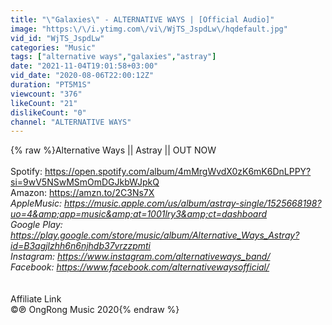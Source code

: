 ```yaml
---
title: "\"Galaxies\" - ALTERNATIVE WAYS | [Official Audio]"
image: "https:\/\/i.ytimg.com\/vi\/WjTS_JspdLw\/hqdefault.jpg"
vid_id: "WjTS_JspdLw"
categories: "Music"
tags: ["alternative ways","galaxies","astray"]
date: "2021-11-04T19:01:58+03:00"
vid_date: "2020-08-06T22:00:12Z"
duration: "PT5M1S"
viewcount: "376"
likeCount: "21"
dislikeCount: "0"
channel: "ALTERNATIVE WAYS"
---
```

{% raw %}Alternative Ways || Astray || OUT NOW<br /><br />Spotify: <a rel="nofollow" target="blank" href="https://open.spotify.com/album/4mMrgWvdX0zK6mK6DnLPPY?si=9wV5NSwMSmOmDGJkbWJpkQ">https://open.spotify.com/album/4mMrgWvdX0zK6mK6DnLPPY?si=9wV5NSwMSmOmDGJkbWJpkQ</a><br />Amazon: <a rel="nofollow" target="blank" href="https://amzn.to/2C3Ns7X">https://amzn.to/2C3Ns7X</a> *<br />AppleMusic: <a rel="nofollow" target="blank" href="https://music.apple.com/us/album/astray-single/1525668198?uo=4&amp;app=music&amp;at=1001lry3&amp;ct=dashboard">https://music.apple.com/us/album/astray-single/1525668198?uo=4&amp;app=music&amp;at=1001lry3&amp;ct=dashboard</a><br />Google Play: <a rel="nofollow" target="blank" href="https://play.google.com/store/music/album/Alternative_Ways_Astray?id=B3agjlzhh6n6njhdb37vrzzpmti">https://play.google.com/store/music/album/Alternative_Ways_Astray?id=B3agjlzhh6n6njhdb37vrzzpmti</a><br />Instagram: <a rel="nofollow" target="blank" href="https://www.instagram.com/alternativeways_band/">https://www.instagram.com/alternativeways_band/</a><br />Facebook: <a rel="nofollow" target="blank" href="https://www.facebook.com/alternativewaysofficial/">https://www.facebook.com/alternativewaysofficial/</a> <br /><br /><br />* Affiliate Link<br />©℗ OngRong Music 2020{% endraw %}
